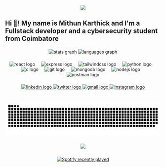 <div align="center">
<img align="center" height="150" src="https://media.giphy.com/media/Sf5U5y6zy7EoU8PSoz/giphy.gif?cid=790b7611makdjd7nzamaja3bbk3ojc96yng99vgefg9ph17c&ep=v1_gifs_search&rid=giphy.gif&ct=g"  />
</div>
<h2 align="left">Hi 👋! My name is Mithun Karthick and I'm a Fullstack developer and a cybersecurity student from Coimbatore</h2>

###

<div align="center">
  <img src="https://github-readme-stats.vercel.app/api?username=mithun2303&hide_title=false&hide_rank=false&show_icons=true&include_all_commits=true&count_private=true&disable_animations=false&theme=dracula&locale=en&hide_border=false" height="150" alt="stats graph"  />
  <img src="https://github-readme-stats.vercel.app/api/top-langs?username=mithun2303&locale=en&hide_title=false&layout=compact&card_width=320&langs_count=5&theme=dracula&hide_border=false" height="150" alt="languages graph"  />
</div>


###

<div align="center">
  <img src="https://cdn.jsdelivr.net/gh/devicons/devicon/icons/react/react-original.svg" height="30" alt="react logo"  />
  <img width="12" />
  <img src="https://skillicons.dev/icons?i=express" height="30" alt="express logo"  />
  <img width="12" />
  <img src="https://skillicons.dev/icons?i=tailwind" height="30" alt="tailwindcss logo"  />
  <img width="12" />
  <img src="https://cdn.jsdelivr.net/gh/devicons/devicon/icons/python/python-original.svg" height="30" alt="python logo"  />
  <img width="12" />
  <img src="https://cdn.jsdelivr.net/gh/devicons/devicon/icons/c/c-original.svg" height="30" alt="c logo"  />
  <img width="12" />
  <img src="https://cdn.simpleicons.org/git/F05032" height="30" alt="git logo"  />
  <img width="12" />
  <img src="https://cdn.simpleicons.org/mongodb/47A248" height="30" alt="mongodb logo"  />
  <img width="12" />
  <img src="https://cdn.simpleicons.org/nodedotjs/339933" height="30" alt="nodejs logo"  />
  <img width="12" />
  <img src="https://cdn.simpleicons.org/postman/FF6C37" height="30" alt="postman logo"  />
</div>

###
<div align="center">
  <a href="https://www.linkedin.com/in/mithun-karthick-venkatesan-589639188/" target="_blank">
    <img src="https://raw.githubusercontent.com/maurodesouza/profile-readme-generator/master/src/assets/icons/social/linkedin/default.svg" width="52" height="40" alt="linkedin logo"  />
  </a>
  <a href="https://x.com/mk230305" target="_blank">
    <img src="https://raw.githubusercontent.com/maurodesouza/profile-readme-generator/master/src/assets/icons/social/twitter/default.svg" width="52" height="40" alt="twitter logo"  />
  </a>
  <a href="mailto:mithunkarthick.venkatesan@gmail.com" target="_blank">
    <img src="https://raw.githubusercontent.com/maurodesouza/profile-readme-generator/master/src/assets/icons/social/gmail/default.svg" width="52" height="40" alt="gmail logo"  />
  </a>
  <a href="https://www.instagram.com/_.mithun._.k._.venkatesan._/" target="_blank">
    <img src="https://raw.githubusercontent.com/maurodesouza/profile-readme-generator/master/src/assets/icons/social/instagram/default.svg" width="52" height="40" alt="instagram logo"  />
  </a>
</div>


###

<br clear="both">

<img src="https://raw.githubusercontent.com/mithun2303/mithun2303/output/snake.svg" alt="Snake animation" />

###

<div align="center">
  <img src="https://profile-counter.glitch.me/mithun2303/count.svg?"  />
</div>



###

<div align="center">
  <a href="https://open.spotify.com/user/31lgybhqony7skaimhgvw523rtoe">
    <img src="https://spotify-recently-played-readme.vercel.app/api?user=31lgybhqony7skaimhgvw523rtoe&count=5&unique=true" alt="Spotify recently played"  />
  </a>
</div>

###
